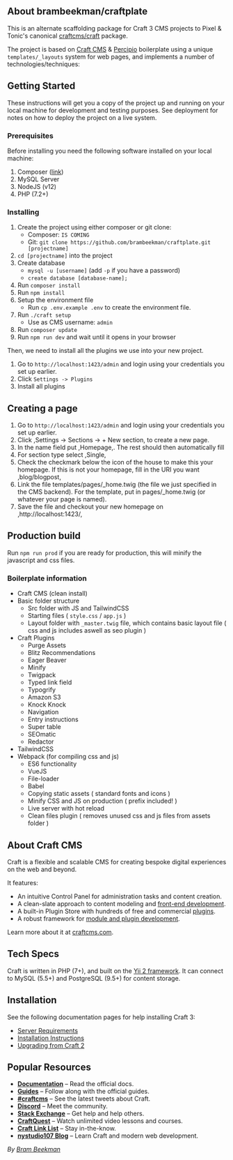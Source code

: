 ## About brambeekman/craftplate

This is an alternate scaffolding package for Craft 3 CMS projects to Pixel & Tonic's canonical [craftcms/craft](https://github.com/craftcms/craft) package.

The project is based on [Craft CMS](https://craftcms.com) & [Percipio](https://percipio.london) boilerplate using a unique `templates/_layouts` system for web pages, and implements a number of technologies/techniques:

## Getting Started
These instructions will get you a copy of the project up and running on your local machine for development and testing purposes. See deployment for notes on how to deploy the project on a live system.

### Prerequisites
Before installing you need the following software installed on your local machine:

1. Composer ([link](https://getcomposer.org/))
2. MySQL Server
3. NodeJS (v12)
4. PHP (7.2+)

### Installing
1. Create the project using either composer or git clone:
    -  Composer: `IS COMING`
    -  Git: `git clone https://github.com/brambeekman/craftplate.git [projectname]`
2. `cd [projectname]` into the project
3. Create database
    - `mysql -u [username]` (add `-p` if you have a password)
    - `create database [database-name];`
4. Run `composer install`
5. Run `npm install`
6. Setup the environment file
    - Run `cp .env.example .env` to create the environment file.
7. Run `./craft setup`
    - Use as CMS username: `admin`
8. Run `composer update`
9. Run `npm run dev` and wait until it opens in your browser

Then, we need to install all the plugins we use into your new project.
1. Go to `http://localhost:1423/admin` and login using your credentials you set up earlier.
2. Click `Settings -> Plugins`
3. Install all plugins

## Creating a page

1. Go to `http://localhost:1423/admin` and login using your credentials you set up earlier.
2. Click ,Settings -> Sections -> + New section, to create a new page.
3. In the name field put ,Homepage,. The rest should then automatically fill
4. For section type select ,Single,
5. Check the checkmark below the icon of the house to make this your homepage. If this is not your homepage, fill in the URI you want ,blog/blogpost,
6. Link the file templates/pages/_home.twig (the file we just specified in the CMS backend). For the template, put in pages/_home.twig (or whatever your page is named).
7. Save the file and checkout your new homepage on ,http://localhost:1423/,

## Production build
Run `npm run prod` if you are ready for production, this will minify the javascript and css files.

### Boilerplate information
* Craft CMS (clean install)
* Basic folder structure
   * Src folder with JS and TailwindCSS
   * Starting files ( `style.css` / `app.js` )
   * Layout folder with `_master.twig` file, which contains basic layout file ( css and js includes aswell as seo plugin )
* Craft Plugins
   * Purge Assets
   * Blitz Recommendations
   * Eager Beaver
   * Minify
   * Twigpack
   * Typed link field
   * Typogrify
   * Amazon S3
   * Knock Knock
   * Navigation
   * Entry instructions
   * Super table
   * SEOmatic
   * Redactor
* TailwindCSS
* Webpack (for compiling css and js)
   * ES6 functionality
   * VueJS
   * File-loader
   * Babel
   * Copying static assets ( standard fonts and icons )
   * Minify CSS and JS on production ( prefix included! )
   * Live server with hot reload
   * Clean files plugin ( removes unused css and js files from assets folder )


## About Craft CMS

Craft is a flexible and scalable CMS for creating bespoke digital experiences on the web and beyond.

It features:

- An intuitive Control Panel for administration tasks and content creation.
- A clean-slate approach to content modeling and [front-end development](https://docs.craftcms.com/v3/dev/).
- A built-in Plugin Store with hundreds of free and commercial [plugins](https://plugins.craftcms.com/).
- A robust framework for [module and plugin development](https://docs.craftcms.com/v3/extend/).

Learn more about it at [craftcms.com](https://craftcms.com).

## Tech Specs

Craft is written in PHP (7+), and built on the [Yii 2 framework](https://www.yiiframework.com/). It can connect to MySQL (5.5+) and PostgreSQL (9.5+) for content storage.

## Installation

See the following documentation pages for help installing Craft 3:

- [Server Requirements](https://docs.craftcms.com/v3/requirements.html)
- [Installation Instructions](https://docs.craftcms.com/v3/installation.html)
- [Upgrading from Craft 2](https://docs.craftcms.com/v3/upgrade.html)

## Popular Resources

- **[Documentation](http://docs.craftcms.com/v3/)** – Read the official docs.
- **[Guides](https://craftcms.com/guides)** – Follow along with the official guides.
- **[#craftcms](https://twitter.com/hashtag/craftcms)** – See the latest tweets about Craft.
- **[Discord](https://craftcms.com/discord)** – Meet the community.
- **[Stack Exchange](http://craftcms.stackexchange.com/)** – Get help and help others.
- **[CraftQuest](https://craftquest.io/)** – Watch unlimited video lessons and courses.
- **[Craft Link List](http://craftlinklist.com/)** – Stay in-the-know.
- **[nystudio107 Blog](https://nystudio107.com/blog)** – Learn Craft and modern web development.

_By [Bram Beekman](https://brambeekman.com)_
